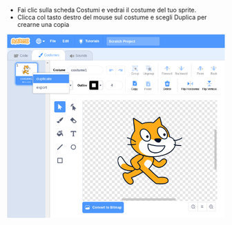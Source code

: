 - Fai clic sulla scheda Costumi e vedrai il costume del tuo sprite.
- Clicca col tasto destro del mouse sul costume e scegli Duplica per crearne una copia

![duplicate-costume](images/duplicate-costume.png)

